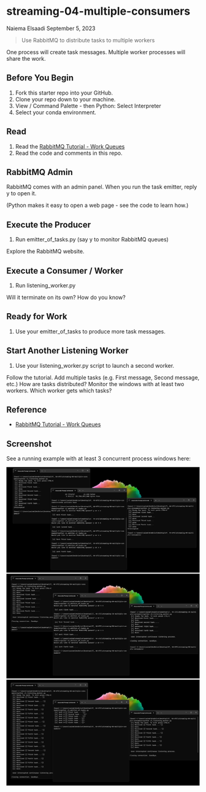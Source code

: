 # streaming-04-multiple-consumers
 Naiema Elsaadi
 September 5, 2023

> Use RabbitMQ to distribute tasks to multiple workers

One process will create task messages. Multiple worker processes will share the work. 


## Before You Begin

1. Fork this starter repo into your GitHub.
1. Clone your repo down to your machine.
1. View / Command Palette - then Python: Select Interpreter
1. Select your conda environment. 

## Read

1. Read the [RabbitMQ Tutorial - Work Queues](https://www.rabbitmq.com/tutorials/tutorial-two-python.html)
1. Read the code and comments in this repo.

## RabbitMQ Admin 

RabbitMQ comes with an admin panel. When you run the task emitter, reply y to open it. 

(Python makes it easy to open a web page - see the code to learn how.)

## Execute the Producer

1. Run emitter_of_tasks.py (say y to monitor RabbitMQ queues)

Explore the RabbitMQ website.

## Execute a Consumer / Worker

1. Run listening_worker.py

Will it terminate on its own? How do you know? 

## Ready for Work

1. Use your emitter_of_tasks to produce more task messages.

## Start Another Listening Worker 

1. Use your listening_worker.py script to launch a second worker. 

Follow the tutorial. 
Add multiple tasks (e.g. First message, Second message, etc.)
How are tasks distributed? 
Monitor the windows with at least two workers. 
Which worker gets which tasks?


## Reference

- [RabbitMQ Tutorial - Work Queues](https://www.rabbitmq.com/tutorials/tutorial-two-python.html)


## Screenshot

See a running example with at least 3 concurrent process windows here:


![My Screenshot](v1.png)<br>
![My Screenshot](v2.png)<br>
![My Screenshot](v3.png)<br>